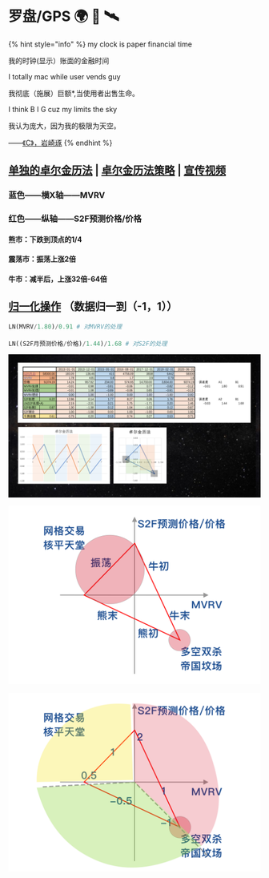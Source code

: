 # 罗盘/GPS 🌍 🧭 🛰️

{% hint style="info" %}
my clock is paper financial time

我的时钟\(显示）账面的金融时间

I totally mac while user vends guy

我彻底（施展）巨额\*,当使用者出售生命。

I think B I G cuz my limits the sky

我认为庞大，因为我的极限为天空。  
  
——[《C》，岩崎琢](https://music.163.com/song?id=22713696)
{% endhint %}

## [单独的卓尔金历法](https://share.weiyun.com/vtnfH6zx)  \|  [卓尔金历法策略](https://share.weiyun.com/LOQuim31)  \|  [宣传视频](https://www.bilibili.com/video/BV13x411R7Lf)

### 蓝色——横X轴——MVRV 

### 红色——纵轴——S2F预测价格/价格



#### 熊市：下跌到顶点的1/4

#### 震荡市：振荡上涨2倍 

#### 牛市：减半后，上涨32倍-64倍

## [归一化操作](https://www.bfm-unity.com/management-cockpit-operation/shu-xue-li-qi) （数据归一到（-1，1））

```python
LN(MVRV/1.80)/0.91 # 对MVRV的处理

LN((S2F月预测价格/价格)/1.44)/1.68 # 对S2F的处理
```

![](../.gitbook/assets/ping-mu-kuai-zhao-20210329-xia-wu-9.13.03.png)

![](../.gitbook/assets/ling-hang-duo-.png)

![](../.gitbook/assets/lei-da-.png)

